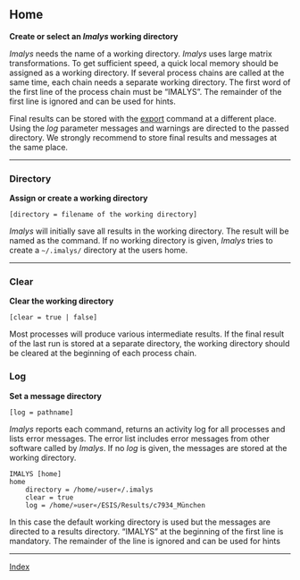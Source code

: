 ## Home

**Create or select an *Imalys* working directory**

*Imalys* needs the name of a working directory. *Imalys* uses large matrix transformations. To get sufficient speed, a quick local memory should be assigned as a working directory. If several process chains are called at the same time, each chain needs a separate working directory. The first word of the first line of the process chain must be “IMALYS”. The remainder of the first line is ignored and can be used for hints.

Final results can be stored with the [export](11_Export.md) command at a different place. Using the *log* parameter messages and warnings are directed to the passed directory. We strongly recommend to store final results and messages at the same place. 

------

### Directory

**Assign or create a working directory**

`[directory = filename of the working directory]`

*Imalys* will initially save all results in the working directory. The result will be named as the command. If no working directory is given, *Imalys* tries to create a `~/.imalys/` directory at the users home.

------

### Clear

**Clear the working directory**

`[clear = true | false]`

Most processes will produce various intermediate results. If the final result of the last run is stored at a separate directory, the working directory should be cleared at the beginning of each process chain.

### Log

**Set a message directory**

`[log = pathname]`

*Imalys* reports each command, returns an activity log for all processes and lists error messages. The error list includes error messages from other software called by *Imalys*. If no *log* is given, the messages are stored at the working directory.

```
IMALYS [home]
home
	directory = /home/»user«/.imalys
	clear = true
	log = /home/»user«/ESIS/Results/c7934_München
```

In this case the default working directory is used but the messages are directed to a results directory. “IMALYS” at the beginning of the first line is mandatory. The remainder of the line is ignored and can be used for hints

------

[Index](0_Index.md)
